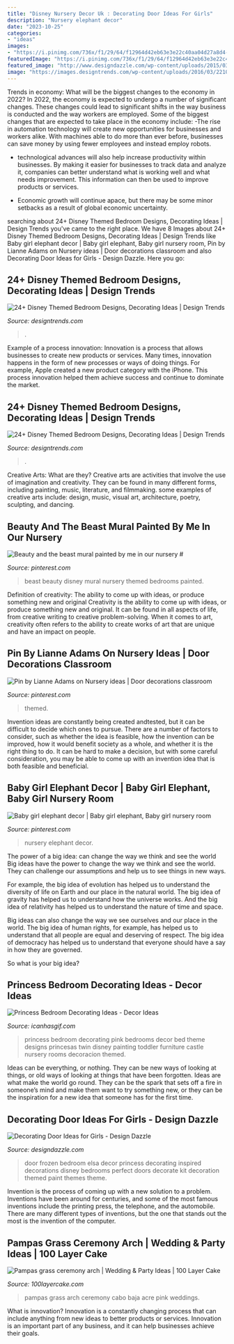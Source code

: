 ```yaml
---
title: "Disney Nursery Decor Uk : Decorating Door Ideas For Girls"
description: "Nursery elephant decor"
date: "2023-10-25"
categories:
- "ideas"
images:
- "https://i.pinimg.com/736x/f1/29/64/f12964d42eb63e3e22c40aa04d27a8d4--nursery-ideas.jpg"
featuredImage: "https://i.pinimg.com/736x/f1/29/64/f12964d42eb63e3e22c40aa04d27a8d4--nursery-ideas.jpg"
featured_image: "http://www.designdazzle.com/wp-content/uploads/2015/03/frozen-inspired-bedroom-door-537x1024.jpg"
image: "https://images.designtrends.com/wp-content/uploads/2016/03/22102613/Disney-Cars-Bedroom-Ideas.jpg"
---
```



Trends in economy: What will be the biggest changes to the economy in 2022?
In 2022, the economy is expected to undergo a number of significant changes. These changes could lead to significant shifts in the way business is conducted and the way workers are employed. Some of the biggest changes that are expected to take place in the economy include: 
-The rise in automation technology will create new opportunities for businesses and workers alike. With machines able to do more than ever before, businesses can save money by using fewer employees and instead employ robots. 

- technological advances will also help increase productivity within businesses. By making it easier for businesses to track data and analyze it, companies can better understand what is working well and what needs improvement. This information can then be used to improve products or services. 

- Economic growth will continue apace, but there may be some minor setbacks as a result of global economic uncertainty.

	

		
searching about 24+ Disney Themed Bedroom Designs, Decorating Ideas | Design Trends you've came to the right place. We have 8 Images about 24+ Disney Themed Bedroom Designs, Decorating Ideas | Design Trends like Baby girl elephant decor | Baby girl elephant, Baby girl nursery room, Pin by Lianne Adams on Nursery ideas | Door decorations classroom and also Decorating Door Ideas for Girls - Design Dazzle. Here you go:
		
    
## 24+ Disney Themed Bedroom Designs, Decorating Ideas | Design Trends

<img loading=lazy src="https://images.designtrends.com/wp-content/uploads/2016/03/22102613/Disney-Cars-Bedroom-Ideas.jpg" onerror="this.onerror=null;this.src='https://tse2.mm.bing.net/th?id=OIP.DJe8UHfkn_FMs2UPzrcIGgHaFh&amp;pid=15.1';" alt="24+ Disney Themed Bedroom Designs, Decorating Ideas | Design Trends">

_Source: designtrends.com_

>. 

	

Example of a process innovation:
Innovation is a process that allows businesses to create new products or services. Many times, innovation happens in the form of new processes or ways of doing things. For example, Apple created a new product category with the iPhone. This process innovation helped them achieve success and continue to dominate the market.

    
## 24+ Disney Themed Bedroom Designs, Decorating Ideas | Design Trends

<img loading=lazy src="https://images.designtrends.com/wp-content/uploads/2016/03/22102642/Frozen-Themed-Bedroom-Ideas.jpg" onerror="this.onerror=null;this.src='https://tse4.mm.bing.net/th?id=OIP.2N5JLsdWBrRZbo-MAE-ARgHaFb&amp;pid=15.1';" alt="24+ Disney Themed Bedroom Designs, Decorating Ideas | Design Trends">

_Source: designtrends.com_

>. 

	

Creative Arts: What are they?
Creative arts are activities that involve the use of imagination and creativity. They can be found in many different forms, including painting, music, literature, and filmmaking. some examples of creative arts include: design, music, visual art, architecture, poetry, sculpting, and dancing.

    
## Beauty And The Beast Mural Painted By Me In Our Nursery #

<img loading=lazy src="https://i.pinimg.com/736x/a9/86/a5/a986a5e94eac7fdfa82a86aaa840d2ae.jpg" onerror="this.onerror=null;this.src='https://tse2.mm.bing.net/th?id=OIP.sxDcXoXC73fHqld_GDYnYwHaFj&amp;pid=15.1';" alt="Beauty and the beast mural painted by me in our nursery #">

_Source: pinterest.com_

>beast beauty disney mural nursery themed bedrooms painted. 

	

Definition of creativity: The ability to come up with ideas, or produce something new and original
Creativity is the ability to come up with ideas, or produce something new and original. It can be found in all aspects of life, from creative writing to creative problem-solving. When it comes to art, creativity often refers to the ability to create works of art that are unique and have an impact on people.

    
## Pin By Lianne Adams On Nursery Ideas | Door Decorations Classroom

<img loading=lazy src="https://i.pinimg.com/736x/f1/29/64/f12964d42eb63e3e22c40aa04d27a8d4--nursery-ideas.jpg" onerror="this.onerror=null;this.src='https://tse4.mm.bing.net/th?id=OIP.UnhTNmOTIo6hnwf1d30UaAHaNL&amp;pid=15.1';" alt="Pin by Lianne Adams on Nursery ideas | Door decorations classroom">

_Source: pinterest.com_

>themed. 

	

Invention ideas are constantly being created andtested, but it can be difficult to decide which ones to pursue. There are a number of factors to consider, such as whether the idea is feasible, how the invention can be improved, how it would benefit society as a whole, and whether it is the right thing to do. It can be hard to make a decision, but with some careful consideration, you may be able to come up with an invention idea that is both feasible and beneficial.

    
## Baby Girl Elephant Decor | Baby Girl Elephant, Baby Girl Nursery Room

<img loading=lazy src="https://i.pinimg.com/736x/62/9d/09/629d095897cddf55654cf311e4590d57.jpg" onerror="this.onerror=null;this.src='https://tse4.mm.bing.net/th?id=OIP.W2DMIb7MKgfrwZ9ZQxp-YQHaJ4&amp;pid=15.1';" alt="Baby girl elephant decor | Baby girl elephant, Baby girl nursery room">

_Source: pinterest.com_

>nursery elephant decor. 

	

The power of a big idea: can change the way we think and see the world
Big ideas have the power to change the way we think and see the world. They can challenge our assumptions and help us to see things in new ways.


For example, the big idea of evolution has helped us to understand the diversity of life on Earth and our place in the natural world. The big idea of gravity has helped us to understand how the universe works. And the big idea of relativity has helped us to understand the nature of time and space.



Big ideas can also change the way we see ourselves and our place in the world. The big idea of human rights, for example, has helped us to understand that all people are equal and deserving of respect. The big idea of democracy has helped us to understand that everyone should have a say in how they are governed.



So what is your big idea?

    
## Princess Bedroom Decorating Ideas - Decor Ideas

<img loading=lazy src="https://icanhasgif.com/wp-content/uploads/2014/10/Princess-Bedroom-Decorating-Ideas.jpg" onerror="this.onerror=null;this.src='https://tse4.mm.bing.net/th?id=OIP.4Ttao42I9MqFrCscZ-f39AHaFS&amp;pid=15.1';" alt="Princess Bedroom Decorating Ideas - Decor Ideas">

_Source: icanhasgif.com_

>princess bedroom decorating pink bedrooms decor bed theme designs princesas twin disney painting toddler furniture castle nursery rooms decoracion themed. 

	

Ideas can be everything, or nothing. They can be new ways of looking at things, or old ways of looking at things that have been forgotten. Ideas are what make the world go round. They can be the spark that sets off a fire in someone’s mind and make them want to try something new, or they can be the inspiration for a new idea that someone has for the first time.

    
## Decorating Door Ideas For Girls - Design Dazzle

<img loading=lazy src="http://www.designdazzle.com/wp-content/uploads/2015/03/frozen-inspired-bedroom-door-537x1024.jpg" onerror="this.onerror=null;this.src='https://tse1.mm.bing.net/th?id=OIP.OLRNXbD60fv3tQmIBvbCjgHaOH&amp;pid=15.1';" alt="Decorating Door Ideas for Girls - Design Dazzle">

_Source: designdazzle.com_

>door frozen bedroom elsa decor princess decorating inspired decorations disney bedrooms perfect doors decorate kit decoration themed paint themes theme. 

	

Invention is the process of coming up with a new solution to a problem. Inventions have been around for centuries, and some of the most famous inventions include the printing press, the telephone, and the automobile. There are many different types of inventions, but the one that stands out the most is the invention of the computer.

    
## Pampas Grass Ceremony Arch | Wedding &amp; Party Ideas | 100 Layer Cake

<img loading=lazy src="http://100lclive.s3.amazonaws.com/img/ideas/landscape/218989.jpg" onerror="this.onerror=null;this.src='https://tse1.mm.bing.net/th?id=OIP._2HbPvSS0yXVdYvnU5YBzAHaLH&amp;pid=15.1';" alt="Pampas grass ceremony arch | Wedding &amp; Party Ideas | 100 Layer Cake">

_Source: 100layercake.com_

>pampas grass arch ceremony cabo baja acre pink weddings. 

	

What is innovation?
Innovation is a constantly changing process that can include anything from new ideas to better products or services. Innovation is an important part of any business, and it can help businesses achieve their goals.

